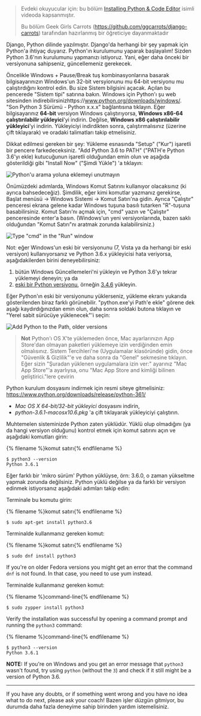 > Evdeki okuyucular için: bu bölüm [Installing Python & Code Editor](https://www.youtube.com/watch?v=pVTaqzKZCdA) isimli videoda kapsanmıştır.
> 
> Bu bölüm Geek Girls Carrots (https://github.com/ggcarrots/django-carrots) tarafından hazırlanmış bir öğreticiye dayanmaktadır

Django, Python dilinde yazılmıştır. Django'da herhangi bir şey yapmak için Python'a ihtiyaç duyarız. Python'ın kurulumunu yaparak başlayalım! Sizden Python 3.6'nın kurulumunu yapmanızı istiyoruz. Yani, eğer daha önceki bir versiyonuna sahipseniz, güncellemeniz gerekecek.

<!--sec data-title="Install Python: Windows" data-id="python_windows" data-collapse=true ces-->

Öncelikle Windows + Pause/Break tuş kombinasyonlarına basarak bilgisayarınızın Windows'un 32-bit versyionunu mu 64-bit versiyonu mu çalıştırdığını kontrol edin. Bu size Sistem bilgisini açacak. Açılan bu pencerede "Sistem tipi" satırına bakın. Windows için Python'ı şu web sitesinden indirebilirsinizhttps://www.python.org/downloads/windows/. "Son Python 3 Sürümü - Python x.x.x" bağlantısına tıklayın. Eğer bilgisayarınız **64-bit** versiyon Windows çalıştırıyorsa, **Windows x86-64 çalıştırılabilir yükleyici**'yi indirin. Değilse, **Windows x86 çalıştırılabilir yükleyici**'yi indirin. Yükleyiciyi indirdikten sonra, çalıştırmalısınız (üzerine çift tıklayarak) ve oradaki talimatları takip etmelisiniz.

Dikkat edilmesi gereken bir şey: Yükleme esnasında "Setup" ("Kur") işaretli bir pencere farkedeceksiniz. "Add Python 3.6 to PATH" ("PATH'e Python 3.6'yı ekle) kutucuğunun işaretli olduğundan emin olun ve aşağıda gösterildiği gibi "Install Now" ("Şimdi Yükle") 'a tıklayın:

![Python'u arama yoluna eklemeyi unutmayın](../python_installation/images/python-installation-options.png)

Önümüzdeki adımlarda, Windows Komut Satırını kullanıyor olacaksınız (ki ayrıca bahsedeceğiz). Şimdilik, eğer kimi komutlar yazmanız gerekirse, Başlat menüsü → Windows Sistemi → Komut Satırı'na gidin. Ayrıca "Çalıştır" penceresi ekrana gelene kadar Windows tuşuna basılı tutarken "R"-tuşuna basabilirsiniz. Komut Satırı'nı açmak için, "cmd" yazın ve "Çalıştır" penceresinde enter'a basın. (Windows'un yeni versiyonlarında, bazen saklı olduğundan "Komut Satırı"nı aratmak zorunda kalabilirsiniz.)

![Type "cmd" in the "Run" window](../python_installation/images/windows-plus-r.png)

Not: eğer Windows'un eski bir versiyonunu (7, Vista ya da herhangi bir eski versiyon) kullanıyorsanız ve Python 3.6.x yükleyicisi hata veriyorsa, aşağıdakilerden birini deneyebilirsiniz:

1. bütün Windows Güncellemeleri'ni yükleyin ve Python 3.6'yı tekrar yüklemeyi deneyin; ya da
2. [eski bir Python versiyonu](https://www.python.org/downloads/windows/), örneğin [3.4.6](https://www.python.org/downloads/release/python-346/) yükleyin.

Eğer Python'ın eski bir versiyonunu yüklerseniz, yükleme ekranı yukarıda gösterilenden biraz farklı görünebilir. "python.exe'yi Path'e ekle" görene dek aşağı kaydırdığınızdan emin olun, daha sonra soldaki butona tıklayın ve "Yerel sabit sürücüye yüklenecek"'i seçin:

![Add Python to the Path, older versions](../python_installation/images/add_python_to_windows_path.png)

<!--endsec-->

<!--sec data-title="Install Python: OS X" data-id="python_OSX"
data-collapse=true ces-->

> **Not** Python'ı OS X'te yüklemeden önce, Mac ayarlarınızın App Store'dan olmayan paketleri yüklemeye izin verdiğinden emin olmalısınız. Sistem Tercihleri'ne (Uygulamalar klasöründe) gidin, önce "Güvenlik & Gizlilik"'e ve daha sonra da "Genel" sekmesine tıklayın. Eğer sizin "Şuradan yüklenen uygulamalara izin ver:" ayarınız "Mac App Store"'a ayarlıysa, onu "Mac App Store and kimliği bilinen geliştirici."lere çevirin

Python kurulum dosyasını indirmek için resmi siteye gitmelisiniz: https://www.python.org/downloads/release/python-361/

* *Mac OS X 64-bit/32-bit yükleyici* dosyasını indirin,
* *python-3.6.1-macosx10.6.pkg* 'a çift tıklayarak yükleyiciyi çalıştırın.

<!--endsec-->

<!--sec data-title="Install Python: Linux" data-id="python_linux"
data-collapse=true ces-->

Muhtemelen sisteminizde Python zaten yüklüdür. Yüklü olup olmadığını (ya da hangi versiyon olduğunu) kontrol etmek için komut satırını açın ve aşağıdaki komutları girin: 

{% filename %}komut satırı{% endfilename %}

    $ python3 --version
    Python 3.6.1
    

Eğer farklı bir 'mikro sürüm' Python yüklüyse, örn: 3.6.0, o zaman yükseltme yapmak zorunda değilsiniz. Python yüklü değilse ya da farklı bir versiyon edinmek istiyorsanız aşağıdaki adımları takip edin:

<!--endsec-->

<!--sec data-title="Install Python: Debian or Ubuntu" data-id="python_debian" data-collapse=true ces-->

Terminale bu komutu girin:

{% filename %}komut satırı{% endfilename %}

    $ sudo apt-get install python3.6
    

<!--endsec-->

<!--sec data-title="Install Python: Fedora" data-id="python_fedora"
data-collapse=true ces-->

Terminalde kullanmanız gereken komut:

{% filename %}komut satırı{% endfilename %}

    $ sudo dnf install python3
    

If you're on older Fedora versions you might get an error that the command `dnf` is not found. In that case, you need to use yum instead.

<!--endsec-->

<!--sec data-title="Install Python: openSUSE" data-id="python_openSUSE"
data-collapse=true ces-->

Terminalde kullanmanız gereken komut:

{% filename %}command-line{% endfilename %}

    $ sudo zypper install python3
    

<!--endsec-->

Verify the installation was successful by opening a command prompt and running the `python3` command:

{% filename %}command-line{% endfilename %}

    $ python3 --version
    Python 3.6.1
    

**NOTE:** If you're on Windows and you get an error message that `python3` wasn't found, try using `python` (without the `3`) and check if it still might be a version of Python 3.6.

* * *

If you have any doubts, or if something went wrong and you have no idea what to do next, please ask your coach! Bazen işler düzgün gitmiyor, bu durumda daha fazla deneyime sahip birinden yardım istemelisiniz.
